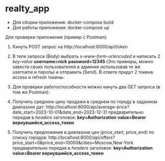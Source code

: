 # realty_app

- Для сборки приложения: docker-compose build
- Для работы приложения: docker-compose up

Для проверки приложения (пример с Postman): 

1) Кинуть POST запрос на http://localhost:8000/api/token 

2) В теле запроса (Body) выбрать *x-www-form-urlencoded* и написать 2 *key-value* **username=nick** **password=12345** (Это примеры, можно завести своих пользователей в админке использовав те же username и пароль) и отправить (Send).
В ответе придут 2 токена: access и refresh токены.

3) Для проверки работоспособности можно кинуть два GET запроса (в том же Postman):

4) Получить среднюю цену продажи в среднем по городу в заданном диапазоне дат: http://localhost:8000/api/average-price?date_start=2023-10-01&date_end=2023-12-31
предварительно передав в *headers* заголовок: **key=Authorization** **value=Bearer вернувшийся_access_токен**

5) Получить предложения в диапазоне цен (price_start, price_end) по списку городов: http://localhost:8000/api/offers?price_start=0&price_end=10000&cities=Moscow,New-York
предварительно передав в *headers* заголовок: **key=Authorization** **value=Bearer вернувшийся_access_токен**






